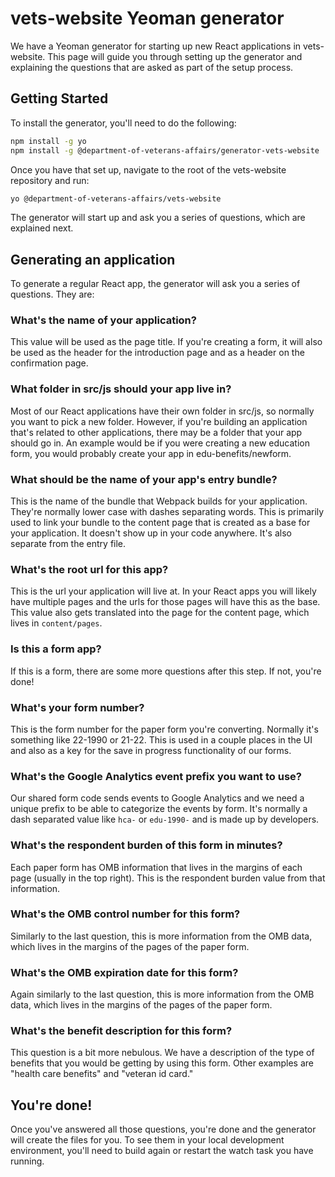 # vets-website Yeoman generator

We have a Yeoman generator for starting up new React applications in vets-website. This page will guide you through setting up the generator and explaining the questions that are asked as part of the setup process.

## Getting Started

To install the generator, you'll need to do the following:

```bash
npm install -g yo
npm install -g @department-of-veterans-affairs/generator-vets-website
```

Once you have that set up, navigate to the root of the vets-website repository and run:

```bash
yo @department-of-veterans-affairs/vets-website
```

The generator will start up and ask you a series of questions, which are explained next.

## Generating an application
To generate a regular React app, the generator will ask you a series of questions. They are:

### What's the name of your application?

This value will be used as the page title. If you're creating a form, it will also be used as the header for the introduction page and as a header on the confirmation page.

### What folder in src/js should your app live in?

Most of our React applications have their own folder in src/js, so normally you want to pick a new folder. However, if you're building an application that's related to other applications, there may be a folder that your app should go in. An example would be if you were creating a new education form, you would probably create your app in edu-benefits/newform.

### What should be the name of your app's entry bundle?

This is the name of the bundle that Webpack builds for your application. They're normally lower case with dashes separating words. This is primarily used to link your bundle to the content page that is created as a base for your application. It doesn't show up in your code anywhere. It's also separate from the entry file.

### What's the root url for this app?

This is the url your application will live at. In your React apps you will likely have multiple pages and the urls for those pages will have this as the base. This value also gets translated into the page for the content page, which lives in `content/pages`.

### Is this a form app?

If this is a form, there are some more questions after this step. If not, you're done!

### What's your form number?

This is the form number for the paper form you're converting. Normally it's something like 22-1990 or 21-22. This is used in a couple places in the UI and also as a key for the save in progress functionality of our forms.

### What's the Google Analytics event prefix you want to use?

Our shared form code sends events to Google Analytics and we need a unique prefix to be able to categorize the events by form. It's normally a dash separated value like `hca-` or `edu-1990-` and is made up by developers.

### What's the respondent burden of this form in minutes?

Each paper form has OMB information that lives in the margins of each page (usually in the top right). This is the respondent burden value from that information.

### What's the OMB control number for this form?

Similarly to the last question, this is more information from the OMB data, which lives in the margins of the pages of the paper form.

### What's the OMB expiration date for this form?

Again similarly to the last question, this is more information from the OMB data, which lives in the margins of the pages of the paper form.

### What's the benefit description for this form?

This question is a bit more nebulous. We have a description of the type of benefits that you would be getting by using this form. Other examples are "health care benefits" and "veteran id card."

## You're done!

Once you've answered all those questions, you're done and the generator will create the files for you. To see them in your local development environment, you'll need to build again or restart the watch task you have running.